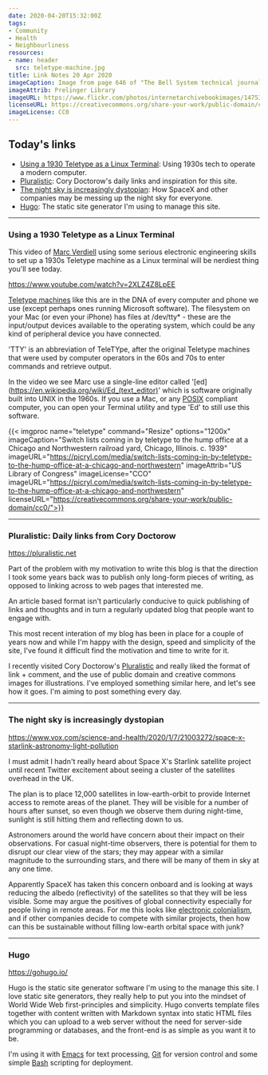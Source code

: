 ```yaml
---
date: 2020-04-20T15:32:00Z
tags:
- Community
- Health
- Neighbourliness
resources:
- name: header
  src: teletype-machine.jpg
title: Link Notes 20 Apr 2020
imageCaption: Image from page 646 of "The Bell System technical journal" (1922)
imageAttrib: Prelinger Library
imageURL: https://www.flickr.com/photos/internetarchivebookimages/14753014981/in/photolist-otF4ng-qsD9N3-x1cV5J-t4gwJa-soKVxE-t4iZtt-t4whsL-otHsP2-otVhD9-wKTAky-otJRqq-t49ZYJ-tiqg6w-xd74x7-ou6Gzq-t4hYZ4-otQb4q-rppea4-soVrFB-ou15u2-ouqKgt-t4bD4q-f9Z1kB-x2KCpW-wL1PKz-orPUjq-x44kpR-soJKNG-fbs3Jm-f8Di2D-x1cx7A-x1cqyL-tir5So-w6udGG-x1cNpu-wKT2bq-w6uYsN-x43bp8-t49P4Y-x2KPEb-w6tdgo-x1c7RG-xuad3t-x44FnM-w6toPC-x3vW5k-soWq1F-x41VKk-oy5LV8-odnTLx
licenseURL: https://creativecommons.org/share-your-work/public-domain/cc0/
imageLicense: CC0
---
```


## Today's links

* [Using a 1930 Teletype as a Linux Terminal](/blog/links/2020/04/20#using-a-1930-teletype-as-a-linux-terminal): Using 1930s tech to operate a modern computer.
* [Pluralistic](/blog/links/2020/04/20#pluralistic-daily-links-from-cory-doctorow): Cory Doctorow's daily links and inspiration for this site.
* [The night sky is increasingly dystopian](/blog/links/2020/04/20#the-night-sky-is-increasingly-distopian): How SpaceX and other companies may be messing up the night sky for everyone.
* [Hugo](/blog/links/2020/04/20#hugo): The static site generator I'm using to manage this site.

<!--more-->

---

### Using a 1930 Teletype as a Linux Terminal

This video of [Marc Verdiell](https://www.curiousmarc.com/about) using some serious electronic engineering skills to set up a 1930s Teletype machine as a Linux terminal will be nerdiest thing you'll see today.

https://www.youtube.com/watch?v=2XLZ4Z8LpEE

[Teletype machines](https://en.wikipedia.org/wiki/Teleprinter) like this are in the DNA of every computer and phone we use (except perhaps ones running Microsoft software). The filesystem on your Mac (or even your iPhone) has files at /dev/tty* - these are the input/output devices available to the operating system, which could be any kind of peripheral device you have connected.

'TTY' is an abbreviation of TeleTYpe, after the original Teletype machines that were used by computer operators in the 60s and 70s to enter commands and retrieve output.

In the video we see Marc use a single-line editor called '[ed](https://en.wikipedia.org/wiki/Ed_(text_editor)' which is software originally built into UNIX in the 1960s. If you use a Mac, or any [POSIX](https://en.wikipedia.org/wiki/POSIX) compliant computer, you can open your Terminal utility and type 'Ed' to still use this software.

{{< imgproc name="teletype"
    command="Resize"
    options="1200x"
    imageCaption="Switch lists coming in by teletype to the hump office at a Chicago and Northwestern railroad yard, Chicago, Illinois. c. 1939" imageURL="https://picryl.com/media/switch-lists-coming-in-by-teletype-to-the-hump-office-at-a-chicago-and-northwestern"
    imageAttrib="US Library of Congress"
    imageLicense="CCO"
    imageURL="https://picryl.com/media/switch-lists-coming-in-by-teletype-to-the-hump-office-at-a-chicago-and-northwestern"
    licenseURL="https://creativecommons.org/share-your-work/public-domain/cc0/">}}


---

### Pluralistic: Daily links from Cory Doctorow

https://pluralistic.net

Part of the problem with my motivation to write this blog is that the direction I took some years back was to publish only long-form pieces of writing, as opposed to linking across to web pages that interested me.

An article based format isn't particularly conducive to quick publishing of links and thoughts and in turn a regularly updated blog that people want to engage with.

This most recent interation of my blog has been in place for a couple of years now and while I'm happy with the design, speed and simplicity of the site,  I've found it difficult find the motivation and time to write for it.

I recently visited Cory Doctorow's [Pluralistic](https://pluralistic.net) and really liked the format of link + comment, and the use of public domain and creative commons images for illustrations. I've employed something similar here, and let's see how it goes. I'm aiming to post something every day.

---

### The night sky is increasingly dystopian

https://www.vox.com/science-and-health/2020/1/7/21003272/space-x-starlink-astronomy-light-pollution

I must admit I hadn't really heard about Space X's Starlink satellite project until recent Twitter excitement about seeing a cluster of the satellites overhead in the UK.

The plan is to place 12,000 satellites in low-earth-orbit to provide Internet access to remote areas of the planet. They will be visible for a number of hours after sunset, so even though we observe them during night-time, sunlight is still hitting them and reflecting down to us.

Astronomers around the world have concern about their impact on their observations. For casual night-time observers, there is potential for them to disrupt our clear view of the stars; they may appear with a similar magnitude to the surrounding stars, and there will be many of them in sky at any one time.

Apparently SpaceX has taken this concern onboard and is looking at ways reducing the albedo (reflectivity) of the satellites so that they will be less visible. Some may argue the positives of global connectivity especially for people living in remote areas. For me this looks like [electronic colonialism](https://en.wikipedia.org/wiki/Electronic_colonialism), and if other companies decide to compete with similar projects, then how can this be sustainable without filling low-earth orbital space with junk?

---

### Hugo

https://gohugo.io/

Hugo is the static site generator software I'm using to the manage this site. I love static site generators, they really help to put you into the mindset of World Wide Web first-principles and simplicity. Hugo converts template files together with content written with Markdown syntax into static HTML files which you can upload to a web server without the need for server-side programming or databases, and the front-end is as simple as you want it to be.

I'm using it with [Emacs](https://www.gnu.org/software/emacs/) for text processing, [Git](https://git-scm.com/) for version control and some simple [Bash](https://www.gnu.org/software/bash/) scripting for deployment.
